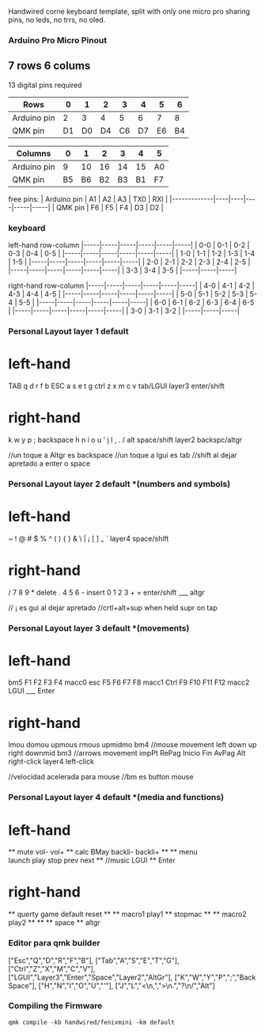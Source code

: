 Handwired corne keyboard template, split with only one micro pro sharing pins, no leds, no trrs, no oled.

### Arduino Pro Micro Pinout
 7 rows
 6 colums
---
 13 digital pins required


| Rows        | 0  | 1  | 2  | 3  | 4  | 5  | 6  |
|-------------|----|----|----|----|----|----|----|
| Arduino pin | 2  | 3  | 4  | 5  | 6  | 7  | 8  |
| QMK pin     | D1 | D0 | D4 | C6 | D7 | E6 | B4 |

| Columns     | 0  | 1  | 2  | 3  | 4  | 5  |
|-------------|----|----|----|----|----|----|
| Arduino pin | 9  | 10 | 16 | 14 | 15 | A0 |
| QMK pin     | B5 | B6 | B2 | B3 | B1 | F7 |

free pins:
| Arduino pin | A1 | A2 | A3 | TX0 | RXI |
|-------------|----|----|----|-----|-----|
| QMK pin     | F6 | F5 | F4 | D3  | D2  |


### keyboard 

left-hand row-column
|-----|-----|-----|-----|-----|-----|
| 0-0 | 0-1 | 0-2 | 0-3 | 0-4 | 0-5 |
|-----|-----|-----|-----|-----|-----|
| 1-0 | 1-1 | 1-2 | 1-3 | 1-4 | 1-5 |
|-----|-----|-----|-----|-----|-----|
| 2-0 | 2-1 | 2-2 | 2-3 | 2-4 | 2-5 |
|-----|-----|-----|-----|-----|-----|
                  | 3-3 | 3-4 | 3-5 |
                  |-----|-----|-----|

right-hand row-column
|-----|-----|-----|-----|-----|-----|
| 4-0 | 4-1 | 4-2 | 4-3 | 4-4 | 4-5 |
|-----|-----|-----|-----|-----|-----|
| 5-0 | 5-1 | 5-2 | 5-3 | 5-4 | 5-5 |
|-----|-----|-----|-----|-----|-----|
| 6-0 | 6-1 | 6-2 | 6-3 | 6-4 | 6-5 |
|-----|-----|-----|-----|-----|-----|
| 3-0 | 3-1 | 3-2 |
|-----|-----|-----|

### Personal Layout layer 1 default

# left-hand 
TAB  q d r f b
ESC  a s e t g
ctrl z x m c v
    tab/LGUI layer3 enter/shift

# right-hand 
k w y p ; backspace
h n i o u '
j l , . / alt
   space/shift layer2 backspc/altgr

//un toque a Altgr es backspace
//un toque a lgui es tab
//shift al dejar apretado a enter o space

### Personal Layout layer 2 default *(numbers and symbols)

# left-hand 
~  ! @ # $ %
^  ( ) { } &
\  | ¡ [ ] _
    ` layer4 space/shift

# right-hand 
/ 7 8 9 * delete
. 4 5 6 - insert
0 1 2 3 + =
  enter/shift ___ altgr

// ¡ es gui al dejar apretado
//crtl+alt+sup when held supr on tap

### Personal Layout layer 3 default *(movements)

# left-hand 
bm5    F1 F2  F3  F4  macc0
esc    F5 F6  F7  F8  macc1
Ctrl   F9 F10 F11 F12 macc2
      LGUI ___ Enter

# right-hand 
lmou  domou upmous rmous upmidmo bm4            //mouse movement
left  down  up     right downmid bm3     //arrows movement
impPt RePag Inicio Fin   AvPag   Alt
right-click layer4 left-click

//velocidad acelerada para mouse
//bm es button mouse

### Personal Layout layer 4 default *(media and functions)

# left-hand 
**    mute    vol-    vol+   **    calc 
BMay  backli- backli+  **    **    menu  
launch play   stop    prev  next   **  //music
      LGUI ** Enter

# right-hand 
**  querty game default reset **
**  macro1 play1   **  stopmac    **
**  macro2 play2   **      **    **
space ** altgr


### Editor para qmk builder
["Esc","Q","D","R","F","B"],
["Tab","A","S","E","T","G"],
["Ctrl","Z","X","M","C","V"],
["LGUI","Layer3","Enter","Space","Layer2","AltGr"],
["K","W","Y","P",";","Back<br>Space"],
["H","N","I","O","U","'"],
["J","L","<\n,",">\n.","?\n/","Alt"]

### Compiling the Firmware

    qmk compile -kb handwired/fenixmini -km default

